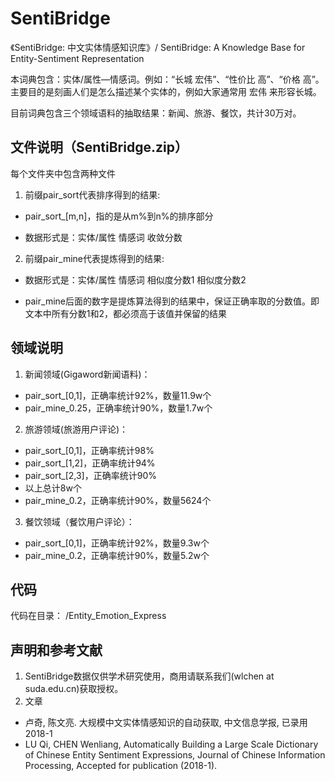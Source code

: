 # SentiBridge

《SentiBridge: 中文实体情感知识库》/ SentiBridge: A Knowledge Base for Entity-Sentiment Representation 

本词典包含：实体/属性—情感词。例如：“长城  宏伟”、“性价比  高”、“价格  高”。主要目的是刻画人们是怎么描述某个实体的，例如大家通常用 宏伟 来形容长城。

目前词典包含三个领域语料的抽取结果：新闻、旅游、餐饮，共计30万对。

## 文件说明（SentiBridge.zip）
每个文件夹中包含两种文件
1. 前缀pair_sort代表排序得到的结果:

  * pair_sort_[m,n]，指的是从m%到n%的排序部分

  * 数据形式是：实体/属性  情感词  收敛分数

2. 前缀pair_mine代表提炼得到的结果:
  * 数据形式是：实体/属性  情感词  相似度分数1  相似度分数2

  * pair_mine后面的数字是提炼算法得到的结果中，保证正确率取的分数值。即文本中所有分数1和2，都必须高于该值并保留的结果

## 领域说明

1. 新闻领域(Gigaword新闻语料)：
  * pair_sort_[0,1]，正确率统计92%，数量11.9w个
  * pair_mine_0.25，正确率统计90%，数量1.7w个

2. 旅游领域(旅游用户评论)：
  * pair_sort_[0,1]，正确率统计98%
  * pair_sort_[1,2]，正确率统计94%
  * pair_sort_[2,3]，正确率统计90%
  * 以上总计8w个
  * pair_mine_0.2，正确率统计90%，数量5624个

3. 餐饮领域（餐饮用户评论）：
  * pair_sort_[0,1]，正确率统计92%，数量9.3w个
  * pair_mine_0.2，正确率统计90%，数量5.2w个


## 代码
代码在目录： /Entity_Emotion_Express


## 声明和参考文献
1. SentiBridge数据仅供学术研究使用，商用请联系我们(wlchen at suda.edu.cn)获取授权。
2. 文章
  * 卢奇, 陈文亮. 大规模中文实体情感知识的自动获取, 中文信息学报, 已录用2018-1
  * LU Qi, CHEN Wenliang, Automatically Building a Large Scale Dictionary of Chinese Entity Sentiment Expressions, Journal of Chinese Information Processing, Accepted for publication (2018-1).


